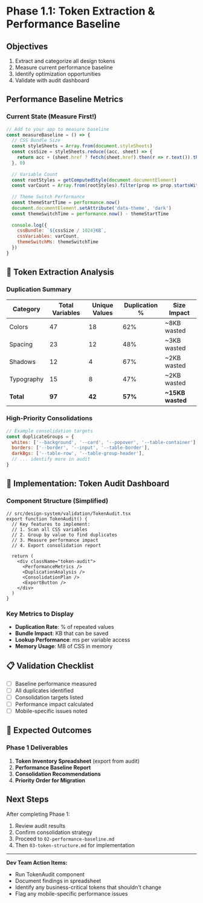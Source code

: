 # Phase 1.1: Token Extraction & Performance Baseline

## Objectives
1. Extract and categorize all design tokens
2. Measure current performance baseline
3. Identify optimization opportunities
4. Validate with audit dashboard

## Performance Baseline Metrics

### Current State (Measure First!)
```javascript
// Add to your app to measure baseline
const measureBaseline = () => {
  // CSS Bundle Size
  const styleSheets = Array.from(document.styleSheets)
  const cssSize = styleSheets.reduce((acc, sheet) => {
    return acc + (sheet.href ? fetch(sheet.href).then(r => r.text()).then(t => t.length) : 0)
  }, 0)
  
  // Variable Count
  const rootStyles = getComputedStyle(document.documentElement)
  const varCount = Array.from(rootStyles).filter(prop => prop.startsWith('--')).length
  
  // Theme Switch Performance
  const themeStartTime = performance.now()
  document.documentElement.setAttribute('data-theme', 'dark')
  const themeSwitchTime = performance.now() - themeStartTime
  
  console.log({
    cssBundle: `${cssSize / 1024}KB`,
    cssVariables: varCount,
    themeSwitchMs: themeSwitchTime
  })
}
```

## 🎯 Token Extraction Analysis

### Duplication Summary
| Category | Total Variables | Unique Values | Duplication % | Size Impact |
|----------|----------------|---------------|---------------|-------------|
| Colors | 47 | 18 | 62% | ~8KB wasted |
| Spacing | 23 | 12 | 48% | ~3KB wasted |
| Shadows | 12 | 4 | 67% | ~2KB wasted |
| Typography | 15 | 8 | 47% | ~2KB wasted |
| **Total** | **97** | **42** | **57%** | **~15KB wasted** |

### High-Priority Consolidations
```javascript
// Example consolidation targets
const duplicateGroups = {
  whites: ['--background', '--card', '--popover', '--table-container'],
  borders: ['--border', '--input', '--table-border'],
  darkBgs: ['--table-row', '--table-group-header'],
  // ... identify more in audit
}
```

## 🚀 Implementation: Token Audit Dashboard

### Component Structure (Simplified)
```tsx
// src/design-system/validation/TokenAudit.tsx
export function TokenAudit() {
  // Key features to implement:
  // 1. Scan all CSS variables
  // 2. Group by value to find duplicates
  // 3. Measure performance impact
  // 4. Export consolidation report
  
  return (
    <div className="token-audit">
      <PerformanceMetrics />
      <DuplicationAnalysis />
      <ConsolidationPlan />
      <ExportButton />
    </div>
  )
}
```

### Key Metrics to Display
- **Duplication Rate**: % of repeated values
- **Bundle Impact**: KB that can be saved
- **Lookup Performance**: ms per variable access
- **Memory Usage**: MB of CSS in memory

## 📋 Validation Checklist

- [ ] Baseline performance measured
- [ ] All duplicates identified
- [ ] Consolidation targets listed
- [ ] Performance impact calculated
- [ ] Mobile-specific issues noted

## 🎯 Expected Outcomes

### Phase 1 Deliverables
1. **Token Inventory Spreadsheet** (export from audit)
2. **Performance Baseline Report**
3. **Consolidation Recommendations**
4. **Priority Order for Migration**

## Next Steps

After completing Phase 1:
1. Review audit results
2. Confirm consolidation strategy
3. Proceed to `02-performance-baseline.md`
4. Then `03-token-structure.md` for implementation

---

**Dev Team Action Items:**
- Run TokenAudit component
- Document findings in spreadsheet
- Identify any business-critical tokens that shouldn't change
- Flag any mobile-specific performance issues

